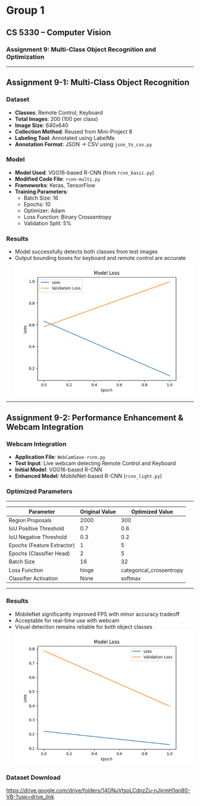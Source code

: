 # Group 1  
## CS 5330 – Computer Vision  
### Assignment 9: Multi-Class Object Recognition and Optimization  

---

## Assignment 9-1: Multi-Class Object Recognition

### Dataset

- **Classes**: Remote Control, Keyboard  
- **Total Images**: 200 (100 per class)  
- **Image Size**: 640x640  
- **Collection Method**: Reused from Mini-Project 8  
- **Labeling Tool**: Annotated using LabelMe
- **Annotation Format**: JSON → CSV using `json_to_csv.py`

### Model

- **Model Used**: VGG16-based R-CNN (from `rcnn_basic.py`)  
- **Modified Code File**: `rcnn-multi.py`  
- **Frameworks**: Keras, TensorFlow  
- **Training Parameters**:  
  - Batch Size: 16  
  - Epochs: 10  
  - Optimizer: Adam  
  - Loss Function: Binary Crossentropy  
  - Validation Split: 5%  

### Results

- Model successfully detects both classes from test images  
- Output bounding boxes for keyboard and remote control are accurate
![Loss Graph](./rcnn-multi-screenshot/chart_loss.png)

---

## Assignment 9-2: Performance Enhancement & Webcam Integration

### Webcam Integration

- **Application File**: `WebCamSave-rcnn.py`  
- **Test Input**: Live webcam detecting Remote Control and Keyboard  
- **Initial Model**: VGG16-based R-CNN  
- **Enhanced Model**: MobileNet-based R-CNN (`rcnn_light.py`)  

### Optimized Parameters

--------------------------------------------------------------------------------
| Parameter                     | Original Value     | Optimized Value         |
|------------------------------|--------------------|--------------------------|
| Region Proposals             | 2000               | 300                      |
| IoU Positive Threshold       | 0.7                | 0.6                      |
| IoU Negative Threshold       | 0.3                | 0.2                      |
| Epochs (Feature Extractor)   | 1                  | 5                        |
| Epochs (Classifier Head)     | 2                  | 5                        |
| Batch Size                   | 16                 | 32                       |
| Loss Function                | hinge              | categorical_crossentropy |
| Classifier Activation        | None               | softmax                  |
--------------------------------------------------------------------------------

### Results

- MobileNet significantly improved FPS with minor accuracy tradeoff  
- Acceptable for real-time use with webcam  
- Visual detection remains reliable for both object classes  
![Loss Graph](./rcnn-light-screenshot/chart_loss.png)


### Dataset Download
https://drive.google.com/drive/folders/14ONuVtsoLCdnzZu-nJijrmH1qn80-VB-?usp=drive_link
